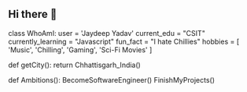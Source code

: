 ## Hi there 👋

<!--
**alexchino/alexchino** is a ✨ _special_ ✨ repository because its `README.md` (this file) appears on your GitHub profile.

Here are some ideas to get you started:

- 🔭 I’m currently working on ...
- 🌱 I’m currently learning ...
- 👯 I’m looking to collaborate on ...
- 🤔 I’m looking for help with ...
- 💬 Ask me about ...
- 📫 How to reach me: ...
- 😄 Pronouns: ...
- ⚡ Fun fact: ...
-->
 class WhoAmI:
   user = 'Jaydeep Yadav'
   current_edu = "CSIT"
   currently_learning = "Javascript"
   fun_fact = "I hate Chillies"
   hobbies = [
   			'Music',
                        'Chilling',
   		 	'Gaming',
   			'Sci-Fi Movies'
   		]
   
   def getCity():
   	return Chhattisgarh_India()
   
   def Ambitions():
   	BecomeSoftwareEngineer()
   	FinishMyProjects()
   
